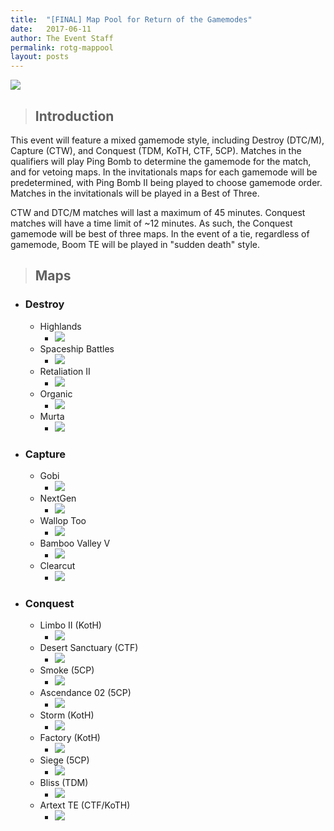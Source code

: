 ```yaml
---
title:  "[FINAL] Map Pool for Return of the Gamemodes"
date:   2017-06-11
author: The Event Staff
permalink: rotg-mappool
layout: posts
---
```

![](https://imgur.com/wF2Fmkh.png)

> ## Introduction

This event will feature a mixed gamemode style, including Destroy (DTC/M), Capture (CTW), and Conquest (TDM, KoTH, CTF, 5CP). Matches in the qualifiers will play Ping Bomb to determine the gamemode for the match, and for vetoing maps. In the invitationals maps for each gamemode will be predetermined, with Ping Bomb II being played to choose gamemode order. Matches in the invitationals will be played in a Best of Three.

CTW and DTC/M matches will last a maximum of 45 minutes. Conquest matches will have a time limit of ~12 minutes. As such, the Conquest gamemode will be  best of three maps. In the event of a tie, regardless of gamemode, Boom TE will be played in &quot;sudden death&quot; style.

> ## Maps


- ### Destroy
  - Highlands
    - ![](https://i.imgur.com/cPzmUJ7.png)
  - Spaceship Battles
    - ![](https://i.imgur.com/1lphamn.png)     
  - Retaliation II
    - ![](https://i.imgur.com/XAAj5iT.png)
  - Organic
    - ![](https://i.imgur.com/jaNpqtF.png)
  - Murta
    - ![](https://i.imgur.com/yrZcwIT.png)

- ### Capture
  - Gobi
    - ![](https://i.imgur.com/qxEfqjd.png)
  - NextGen
    - ![](https://i.imgur.com/M81QSby.png)
  - Wallop Too
    - ![](https://i.imgur.com/9swVtvh.png)
  - Bamboo Valley V
    - ![](https://i.imgur.com/bWx58sa.png)
  - Clearcut
    - ![](https://i.imgur.com/97KHiBc.png)

- ### Conquest
  - Limbo II (KotH)
    - ![](https://i.imgur.com/OGdguoQ.png)
  - Desert Sanctuary (CTF)
    - ![](https://i.imgur.com/wll2d2X.png)
  - Smoke (5CP)
    - ![](https://i.imgur.com/wghgrbX.png)
  - Ascendance 02 (5CP)
    - ![](https://i.imgur.com/78W71qe.png)
  - Storm (KotH)
    - ![](https://i.imgur.com/P8qurE4.png)
  - Factory (KotH)
    - ![](https://i.imgur.com/MDNudBx.png)
  - Siege (5CP)
    - ![](https://i.imgur.com/BEQaIto.png)
  - Bliss (TDM)
    - ![](https://i.imgur.com/qiGA5mo.png)
  - Artext TE (CTF/KoTH)
    - ![](https://i.imgur.com/CPi9aV4.png)
